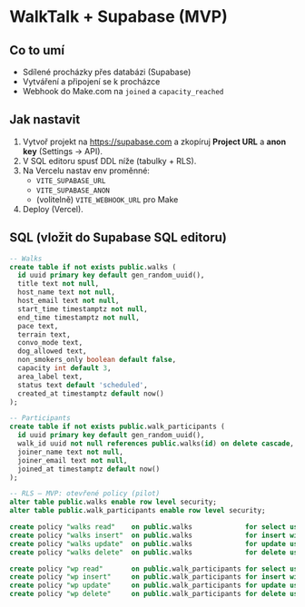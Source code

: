 # WalkTalk + Supabase (MVP)

## Co to umí
- Sdílené procházky přes databázi (Supabase)
- Vytváření a připojení se k procházce
- Webhook do Make.com na `joined` a `capacity_reached`

## Jak nastavit
1) Vytvoř projekt na https://supabase.com a zkopíruj **Project URL** a **anon key** (Settings → API).
2) V SQL editoru spusť DDL níže (tabulky + RLS).
3) Na Vercelu nastav env proměnné:
   - `VITE_SUPABASE_URL`
   - `VITE_SUPABASE_ANON`
   - (volitelně) `VITE_WEBHOOK_URL` pro Make
4) Deploy (Vercel).

## SQL (vložit do Supabase SQL editoru)
```sql
-- Walks
create table if not exists public.walks (
  id uuid primary key default gen_random_uuid(),
  title text not null,
  host_name text not null,
  host_email text not null,
  start_time timestamptz not null,
  end_time timestamptz not null,
  pace text,
  terrain text,
  convo_mode text,
  dog_allowed text,
  non_smokers_only boolean default false,
  capacity int default 3,
  area_label text,
  status text default 'scheduled',
  created_at timestamptz default now()
);

-- Participants
create table if not exists public.walk_participants (
  id uuid primary key default gen_random_uuid(),
  walk_id uuid not null references public.walks(id) on delete cascade,
  joiner_name text not null,
  joiner_email text not null,
  joined_at timestamptz default now()
);

-- RLS – MVP: otevřené policy (pilot)
alter table public.walks enable row level security;
alter table public.walk_participants enable row level security;

create policy "walks read"    on public.walks             for select using (true);
create policy "walks insert"  on public.walks             for insert with check (true);
create policy "walks update"  on public.walks             for update using (true);
create policy "walks delete"  on public.walks             for delete using (true);

create policy "wp read"       on public.walk_participants for select using (true);
create policy "wp insert"     on public.walk_participants for insert with check (true);
create policy "wp update"     on public.walk_participants for update using (true);
create policy "wp delete"     on public.walk_participants for delete using (true);
```
